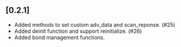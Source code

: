 ## [0.2.1]
- Added methods to set custom adv_data and scan_reponse. (#25)
- Added deinit function and support reinitialize. (#26)
- Added bond management functions.
